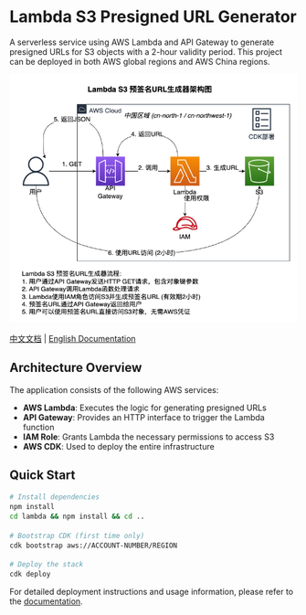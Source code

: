 # Lambda S3 Presigned URL Generator

A serverless service using AWS Lambda and API Gateway to generate presigned URLs for S3 objects with a 2-hour validity period. This project can be deployed in both AWS global regions and AWS China regions.

![Architecture Diagram](./docs/images/arch.drawio.png)

[中文文档](./docs/README_CN.md) | [English Documentation](./docs/README_EN.md)

## Architecture Overview

The application consists of the following AWS services:

- **AWS Lambda**: Executes the logic for generating presigned URLs
- **API Gateway**: Provides an HTTP interface to trigger the Lambda function
- **IAM Role**: Grants Lambda the necessary permissions to access S3
- **AWS CDK**: Used to deploy the entire infrastructure

## Quick Start

```bash
# Install dependencies
npm install
cd lambda && npm install && cd ..

# Bootstrap CDK (first time only)
cdk bootstrap aws://ACCOUNT-NUMBER/REGION

# Deploy the stack
cdk deploy
```

For detailed deployment instructions and usage information, please refer to the [documentation](./docs/README_EN.md).
